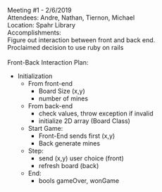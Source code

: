 Meeting #1 - 2/6/2019<br/>
Attendees: Andre, Nathan, Tiernon, Michael<br/>
Location: Spahr Library<br/>
Accomplishments:<br/>
  Figure out interaction between front and back end.<br/>
  Proclaimed decision to use ruby on rails <br/><br/>
Front-Back Interaction Plan:<br/>
* Initialization <br/>
   * From front-end <br/>
      * Board Size (x,y) <br/>
      * number of mines <br/>
   * From back-end<br/>
      * check values, throw exception if invalid <br/>
      * initialize 2D array (Board Class)<br/>
   * Start Game:<br/>
      * Front-End sends first (x,y) <br/>
      * Back generate mines <br/>
   * Step: <br/>
      * send (x,y) user choice (front)<br/>
      * refresh board (back)<br/>
   * End:<br/>
      * bools gameOver, wonGame<br/>
